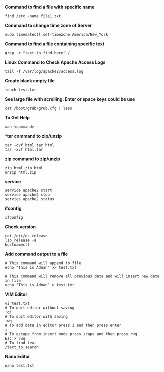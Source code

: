 **Command to find a file with specific name**
```
find /etc -name file1.txt
```

**Command to change time zone of Server**
```
sudo timedatectl set-timezone America/New_York
```
**Command to find a file containing specific text**
```
grep -r "text-to-find-here" /
```
**Linux Command to Check Apache Access Logs**
```
tail -f /var/log/apache2/access.log
```
**Create blank empty file**
```
touch test.txt
```
**See large file with scrolling. Enter or space keys could be use**
```
cat /boot/grub/grub.cfg | less
```
**To Get Help**
```
man <command>
```
***tar command to zip/unzip**
```
tar -cvf html.tar html
tar -xvf html.tar
```
**zip command to zip/unzip**
```
zip html.zip html
unzip html.zip
```
**service**
```
service apache2 start
service apache2 stop
service apache2 status
```
**ifconfig**
```
ifconfig
```
**Check version**
```
cat /etc/os-release
lsb_release -a
hostnamectl
```
**Add command output to a file**
```
# This command will append to file
echo "This is Adnan" >> test.txt

# This command will remove all previous data and will insert new data in file
echo "This is Adnan" > test.txt
```
**VIM Editor**
```
vi test.txt
# To quit editor without saving
:q!
# To quit editor with saving
:wq
# To add data in editor press i and then press enter
i
# To escape from insert mode press scape and then press :wq
Esc > :wq
# To find text
/text_to_search
```
**Nano Editor**
```
nano test.txt
```
